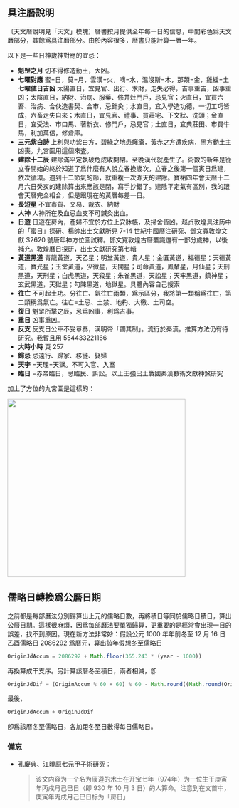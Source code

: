 ## 具注曆說明

〔天文曆說明見「天文」模塊〕曆書按月提供全年每一日的信息，中間彩色爲天文曆部分，其餘爲具注曆部分。由於內容很多，曆書只能計算一曆一年。

以下是一些日神歲神對應的宜忌：

*    **魁罡之月** 切不得修造動土，大凶。
*    **七曜對應** 蜜=日，莫=月，雲漢=火，嘀=水，溫沒斯=木，那頡=金，雞緩=土 **七曜値日吉凶** 太陽直日，宜見官、出行、求財，走失必得，吉事重吉，凶事重凶；太陰直日，納財、治病、服藥、修井灶門戶，忌見官；火直日，宜買六畜、治病、合伙造書契、合市，忌針灸；水直日，宜入學造功德，一切工巧皆成，六畜走失自來；木直日，宜見官、禮事、買莊宅、下文狀、洗頭；金直日，宜受法、市口馬、著新衣、修門戶，忌見官；土直日，宜典莊田、市買牛馬，利加萬倍，修倉庫。
*    **三元紫白詩** 上利與功紫白方，碧綠之地患癰瘡，黃赤之方遭疾病，黑方動土主凶喪。九宮圖用這個來査。
*    **建除十二辰** 建除滿平定執破危成收開閉。至晚漢代就產生了。術數的新年是從立春開始的<n>終於知道了爲什麼有人說立春換歲次</n>，立春之後第一個寅日爲建，依次循環。遇到十二節氣的節，就重複一次昨天的建除。<v>寶祐四年會天曆</v>十二月六日癸亥的建除算出來應該是閉，寫手抄錯了。建除平定氣有區別，我的跟會天曆完全相合，但是跟現在的黃曆每差一日。
*    **長短星** 不宜市貿、交易、裁衣、納財
*    **人神** 人神所在及血忌血支不可鍼灸出血。
*    **日遊** 日遊在房內，產婦不宜於方位上安牀帳，及掃舍皆凶。<n>赵贞<v>敦煌具注历中的「蜜日」探研</v>、楊帥<v>出土文獻所見 7-14 世紀中國曆注研究</v>、鄧文寬<v>敦煌文獻 S2620 號唐年神方位圖試釋</v>。鄧文寬<v>敦煌古曆叢識</v>還有一部分歲神，以後補充。<v>敦煌曆日探研</v>，<v>出土文獻研究</v>第七輯</n>
*    **黃道黑道** 青龍黃道，天乙星；明堂黃道，貴人星；金匱黃道，福德星；天德黃道，寶光星；玉堂黃道，少微星，天開星；司命黃道，鳳輦星，月仙星；天刑黑道，天刑星；白虎黑道，天殺星；朱雀黑道，天訟星；天牢黑道，鎮神星；玄武黑道，天獄星；勾陳黑道，地獄星。<n>具體內容自己搜索</n>
*    **往亡** 不可起土功。分往亡、氣往亡兩類，爲示區分，我將第一類稱爲往亡，第二類稱爲氣亡。往亡=土忌、土禁、地杓、大徼、土司空。
*    **復日** 魁罡所擊之辰，忌爲凶事，利爲吉事。
*    **重日** 凶事重凶。
*    **反支** 反支日公車不受章奏，漢明帝「蠲其制」。流行於秦漢。推算方法仍有待研究。我暫且用 554433221166
*    **大時小時** 頁 257
*    **歸忌** 忌遠行、歸家、移徙、娶婦
*    **天李** =天理=天獄。不可入官、入室
*    **臨日** =赤帝臨日，忌臨民、訴訟。<n>以上王強<v>出土戰國秦漢數術文獻神煞研究</v></n>

加上了方位的九宮圖是這樣的：

<img src="https://pic.imgdb.cn/item/609505a7d1a9ae528f461e2f.png" width='400'>

## 儒略日轉換爲公曆日期

之前都是每部曆法分別歸算出上元的儒略日數，再將積日等同於儒略日積日，算出公曆日期。這樣很麻煩，因爲每部曆法要單獨歸算，更重要的是經常會出現一日的誤差，找不到原因。現在新方法非常妙：假設公元 1000 年年前冬至 12 月 16 日乙酉儒略日 2086292 爲曆元，算出該年假想冬至儒略日

```javascript
OriginJdAccum = 2086292 + Math.floor(365.243 * (year - 1000))
```

再換算成干支序。另計算該曆冬至積日，兩者相減，卽

```javascript
OriginJdDif = (OriginAccum % 60 + 60) % 60 - Math.round((Math.round(OriginJdAccum) % 60 + 110) % 60.1)
```

最後，

```javascript
OriginJdAccum + OriginJdDif
```

 卽爲該曆冬至儒略日，各加距冬至日數得每日儒略日。

### 備忘

- 孔慶典、江曉原<v>七元甲子術研究</v>：

  > 该文内容为一个名为康遵的术士在开宝七年（974年）为一位生于庚寅年丙戌月己巳日（即 930 年 10 月 3 日）的人算命。注意到在文首中，庚寅年丙戌月己巳日标为「房日」